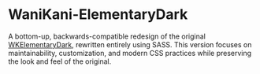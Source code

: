 # WaniKani-ElementaryDark

A bottom-up, backwards-compatible redesign of the original [WKElementaryDark](https://github.com/Sepitus-exe/WKElementaryDark), rewritten entirely using SASS. This version focuses on maintainability, customization, and modern CSS practices while preserving the look and feel of the original.
